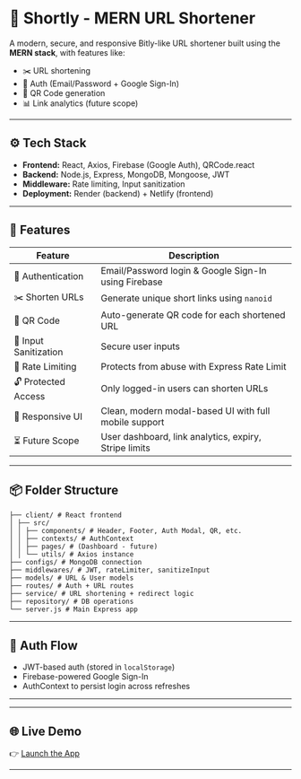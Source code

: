 # 🔗 Shortly - MERN URL Shortener

A modern, secure, and responsive Bitly-like URL shortener built using the **MERN stack**, with features like:
- ✂️ URL shortening
- 🔐 Auth (Email/Password + Google Sign-In)
- 📸 QR Code generation
- 📊 Link analytics (future scope)
---

## ⚙️ Tech Stack

- **Frontend:** React, Axios, Firebase (Google Auth), QRCode.react
- **Backend:** Node.js, Express, MongoDB, Mongoose, JWT
- **Middleware:** Rate limiting, Input sanitization
- **Deployment:** Render (backend) + Netlify (frontend)

---

## 🚀 Features

| Feature | Description |
|--------|-------------|
| 🔐 Authentication | Email/Password login & Google Sign-In using Firebase |
| ✂️ Shorten URLs | Generate unique short links using `nanoid` |
| 📸 QR Code | Auto-generate QR code for each shortened URL |
| 🧼 Input Sanitization | Secure user inputs |
| 🚫 Rate Limiting | Protects from abuse with Express Rate Limit |
| 🔓 Protected Access | Only logged-in users can shorten URLs |
| 💅 Responsive UI | Clean, modern modal-based UI with full mobile support |
| ⏳ Future Scope | User dashboard, link analytics, expiry, Stripe limits |

---

## 📦 Folder Structure
```
├── client/ # React frontend
│ ├── src/
│ │ ├── components/ # Header, Footer, Auth Modal, QR, etc.
│ │ ├── contexts/ # AuthContext
│ │ ├── pages/ # (Dashboard - future)
│ │ └── utils/ # Axios instance
├── configs/ # MongoDB connection
├── middlewares/ # JWT, rateLimiter, sanitizeInput
├── models/ # URL & User models
├── routes/ # Auth + URL routes
├── service/ # URL shortening + redirect logic
├── repository/ # DB operations
└── server.js # Main Express app
```

---

## 🔐 Auth Flow

- JWT-based auth (stored in `localStorage`)
- Firebase-powered Google Sign-In
- AuthContext to persist login across refreshes

---


---

## 🌐 Live Demo

👉 [Launch the App](https://shortly.netlify.app)

---

